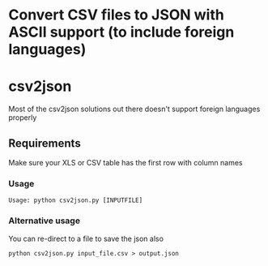 Convert CSV files to JSON with ASCII support (to include foreign languages)
==============
# csv2json

Most of the csv2json solutions out there doesn't support foreign languages properly

## Requirements

Make sure your XLS or CSV table has the first row with column names

### Usage

    Usage: python csv2json.py [INPUTFILE]

### Alternative usage

You can re-direct to a file to save the json also

    python csv2json.py input_file.csv > output.json
